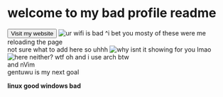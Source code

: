 # welcome to my bad profile readme
<a href="kopamed.github.io"><button type="button">Visit my website</button></a>
<img src="https://komarev.com/ghpvc/?username=Kopamed&color=0CCCCC" alt="ur wifi is bad">
^i bet you mosty of these were me reloading the page<br>
not sure what to add here so uhhh
<img src="https://github-readme-stats.vercel.app/api?username=Kopamed&show_icons=true&theme=radical" alt="why isnt it showing for you lmao">
<img src="https://github-readme-stats.vercel.app/api/top-langs/?username=Kopamed&layout=compact&theme=radical" alt="here neither? wtf">
oh and i use arch btw<br>
and nVim<br>
<str>gentuwu is my next goal</str>

<b>linux good windows bad</b>

<!-- home-made memes be like https://imgflip.com/i/54c7r9 lmao -->
